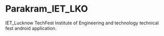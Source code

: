 # Parakram_IET_LKO
IET_Lucknow TechFest
Institute of Engineering and technology technical fest android application.

